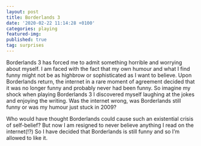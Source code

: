 ```yaml
---
layout: post
title: Borderlands 3
date: '2020-02-22 11:14:28 +0100'
categories: playing
featured-img:
published: true
tag: surprises
---
```


Borderlands 3 has forced me to admit something horrible and worrying about myself. I am faced with the fact that my own humour and what I find funny might not be as highbrow or sophisticated as I want to believe. Upon Borderlands return, the internet in a rare moment of agreement decided that it was no longer funny and probably never had been funny. So imagine my shock when playing Borderlands 3 I discovered myself laughing at the jokes and enjoying the writing. Was the internet wrong, was Borderlands still funny or was my humour just stuck in 2009?

Who would have thought Borderlands could cause such an existential crisis of self-belief? But now I am resigned to never believe anything I read on the internet(!?) So I have decided that Borderlands is still funny and so I’m allowed to like it.
